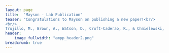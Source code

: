 ```yaml
---
layout: page
title:  "Mayson - Lab Publication"
teaser: "Congratulations to Mayson on publishing a new paper!<br/>
<br/>
Trujillo, M., Brown, A., Watson, D., Croft-Caderao, K., & Chmielewski, M. (2022). The Dissociative Experiences Scale: An empirical evaluation of long-standing concerns. Psychology of Consciousness: Theory, Research, and Practice. Advance online publication. https://doi.org/10.1037/cns0000334 "
header:
    image_fullwidth: "ampp_header2.png"
breadcrumb: true
---
```


 
